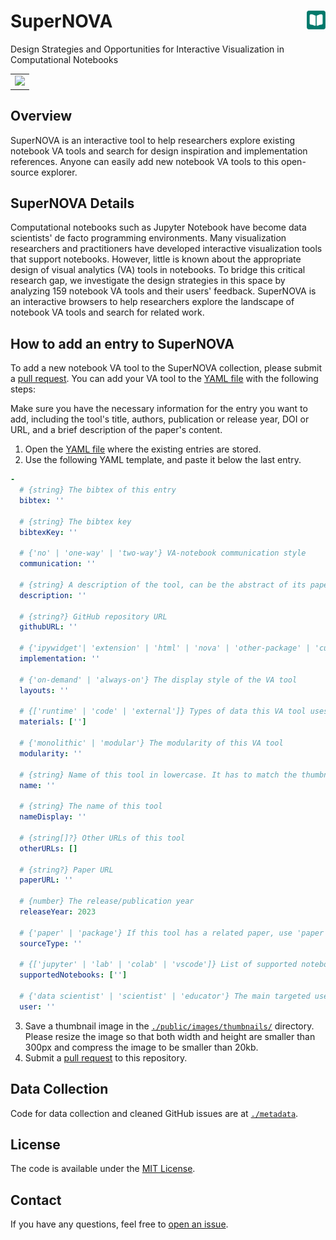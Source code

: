 # SuperNOVA <a href="https://github.com/supernova2023/supernova"><img align="right" src="public/android-chrome-192x192.png" width="30" height="30"></img></a>


<!-- [![Github Actions Status](https://github.com/supernova2023/supernova/workflows/build/badge.svg)](https://github.com/supernova2023/supernova/actions/workflows/build.yml)
[![license](https://img.shields.io/badge/License-MIT-blue)](https://github.com/supernova2023/supernova/blob/master/LICENSE)
[![arxiv badge](https://img.shields.io/badge/arXiv-2305.03039-red)](http://arxiv.org/abs/2305.03039) -->

Design Strategies and Opportunities for Interactive Visualization in Computational Notebooks

<table>
  <tr>
    <td colspan="2"><a href="https://github.com/supernova2023/supernova"><img src='https://i.imgur.com/wy2NbdR.png'></a></td>
  </tr>
  <tr></tr>
  <!-- <tr align="center"> -->
    <!-- <td><a href="https://poloclub.github.io/supernova">🚀 Live Demo: Explore 161 notebook visual analytics tools in your browser!</a></td> -->
    <!-- <td><a href="https://youtu.be/3eGqTmsStJM">📺 Demo Video</a></td>
    <td><a href="https://youtu.be/l1mr9z1TuAk">👨🏻‍🏫 Conference Talk</a></td> -->
    <!-- <td><a href="https://arxiv.org/abs/2305.03039">📖 Research Paper</a></td> -->
  <!-- </tr> -->
</table>

## Overview

SuperNOVA is an interactive tool to help researchers explore existing notebook VA tools and search for design inspiration and implementation references. Anyone can easily add new notebook VA tools to this open-source explorer.

## SuperNOVA Details

Computational notebooks such as Jupyter Notebook have become data scientists' de facto programming environments. Many visualization researchers and practitioners have developed interactive visualization tools that support notebooks. However, little is known about the appropriate design of visual analytics (VA) tools in notebooks. To bridge this critical research gap, we investigate the design strategies in this space by analyzing 159 notebook VA tools and their users' feedback. SuperNOVA is an interactive browsers to help researchers explore the landscape of notebook VA tools and search for related work.

<!-- ## Live Demo

For a live web demo of SuperNOVA, visit: <https://poloclub.github.io/supernova/>. -->

## How to add an entry to SuperNOVA

To add a new notebook VA tool to the SuperNOVA collection, please submit a [pull request](https://github.com/supernova2023/supernova/pulls). You can add your VA tool to the [YAML file](https://github.com/supernova2023/supernova/blob/main/src/data/supernova.yaml) with the following steps:

Make sure you have the necessary information for the entry you want to add, including the tool's title, authors, publication or release year, DOI or URL, and a brief description of the paper's content.

1. Open the [YAML file](https://github.com/supernova2023/supernova/blob/main/src/data/supernova.yaml) where the existing entries are stored.
2. Use the following YAML template, and paste it below the last entry. 

<!-- For the definition details of each entry, please check out the [SuperNOVA paper](https://arxiv.org/abs/2305.03039). -->

```yaml
-
  # {string} The bibtex of this entry
  bibtex: ''

  # {string} The bibtex key
  bibtexKey: ''

  # {'no' | 'one-way' | 'two-way'} VA-notebook communication style
  communication: ''

  # {string} A description of the tool, can be the abstract of its paper
  description: ''

  # {string?} GitHub repository URL
  githubURL: ''

  # {'ipywidget'| 'extension' | 'html' | 'nova' | 'other-package' | 'custom'} Implementation strategy
  implementation: ''

  # {'on-demand' | 'always-on'} The display style of the VA tool
  layouts: ''

  # {['runtime' | 'code' | 'external']} Types of data this VA tool uses
  materials: ['']

  # {'monolithic' | 'modular'} The modularity of this VA tool
  modularity: ''

  # {string} Name of this tool in lowercase. It has to match the thumbnail file name.
  name: ''

  # {string} The name of this tool
  nameDisplay: ''

  # {string[]?} Other URLs of this tool
  otherURLs: []

  # {string?} Paper URL
  paperURL: ''

  # {number} The release/publication year
  releaseYear: 2023

  # {'paper' | 'package'} If this tool has a related paper, use 'paper'.
  sourceType: ''

  # {['jupyter' | 'lab' | 'colab' | 'vscode']} List of supported notebook platforms
  supportedNotebooks: ['']

  # {'data scientist' | 'scientist' | 'educator'} The main targeted users
  user: ''
```

3. Save a thumbnail image in the [`./public/images/thumbnails/`](./public/images/thumbnails/) directory. Please resize the image so that both width and height are smaller than 300px and compress the image to be smaller than 20kb.
4. Submit a [pull request](https://github.com/supernova2023/supernova/pulls) to this repository.

## Data Collection

Code for data collection and cleaned GitHub issues are at [`./metadata`](./metadata).

<!-- ## Credits

SuperNOVA is created by <a href='https://zijie.wang/' target='_blank'>Jay Wang</a>, <a href='https://www.davidmunechika.com' target='_blank'>David Munechika</a>, <a href='http://www.seongmin.xyz' target='_blank'>Seongmin Lee</a>, and <a href='' target='_blank'>Polo Chau</a>. -->
<!-- 
## Citation

```bibTeX
@article{wangSuperNOVADesignStrategies2023,
  title = {{{SuperNOVA}}: {{Design Strategies}} and {{Opportunities}} for {{Interactive Visualization}} in {{Computational Notebooks}}},
  shorttitle = {{{SuperNOVA}}},
  author = {Wang, Zijie J. and Munechika, David and Lee, Seongmin and Chau, Duen Horng},
  year = {2023},
  url = {http://arxiv.org/abs/2305.03039},
  urldate = {2023-05-05},
  archiveprefix = {arxiv},
  journal = {arXiv 2305.03039}
}
``` -->

## License

The code is available under the [MIT License](https://github.com/supernova2023/supernova/blob/master/LICENSE).

## Contact

If you have any questions, feel free to [open an issue](https://github.com/supernova2023/supernova/issues/new).

<!-- or contact [Jay Wang](https://zijie.wang). -->
